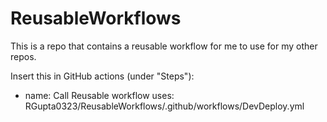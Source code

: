 # ReusableWorkflows
This is a repo that contains a reusable workflow for me to use for my other repos. 

Insert this in GitHub actions (under "Steps"): 

- name: Call Reusable workflow 
  uses: RGupta0323/ReusableWorkflows/.github/workflows/DevDeploy.yml

